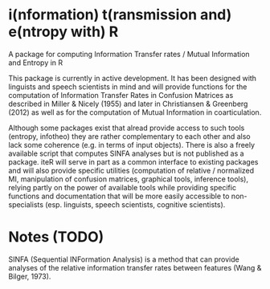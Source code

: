 # i(nformation) t(ransmission and) e(ntropy with) R

A package for computing Information Transfer rates / Mutual Information and Entropy in R

This package is currently in active development. It has been designed with linguists and speech scientists in mind and will provide functions for the computation of Information Transfer Rates in Confusion Matrices as described in Miller & Nicely (1955) and later in Christiansen & Greenberg (2012) as well as for the computation of Mutual Information in coarticulation.

Although some packages exist that alread provide access to such tools (entropy, infotheo) they are rather complementary to each other and also lack some coherence (e.g. in terms of input objects). There is also a freely available script that computes SINFA analyses but is not published as a package. iteR will serve in part as a common interface to existing packages and will also provide specific utilities (computation of relative / normalized MI, manipulation of confusion matrices, graphical tools, inference tools), relying partly on the power of available tools while providing specific functions and documentation that will be more easily accessible to non-specialists (esp. linguists, speech scientists, cognitive scientists).


# Notes (TODO)

SINFA (Sequential INFormation Analysis) is a method that can provide analyses of the relative information transfer rates between features (Wang & Bilger, 1973).

